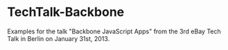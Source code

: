 TechTalk-Backbone
=================

Examples for the talk "Backbone JavaScript Apps" from the 3rd eBay Tech Talk in Berlin on January 31st, 2013.